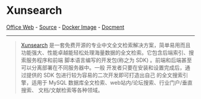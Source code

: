# Xunsearch

[Office Web][1] - [Source][2] - [Docker Image][3] - [Docment][4]

---

> [Xunsearch][1] 是一套免费开源的专业中文全文检索解决方案，简单易用而且 功能强大、性能卓越能轻松处理海量数据的全文检索。它包含后端索引、搜索服务程序和前端 脚本语言编写的开发包(称之为 SDK) 。前端和后端甚至可以分离部署在不同服务器中。一般 开发者只要在安装和设置完成后，通过提供的 SDK 包进行较为容易的二次开发即可打造出自己 的全文搜索引擎，适用于 MySQL 数据库全文检索、web站内/论坛搜索、行业门户/垂直搜索、 文档/文献检索等各种领域。

[1]:http://www.xunsearch.com/
[2]:https://github.com/hightman/xunsearch
[3]:https://hub.docker.com/r/hightman/xunsearch
[4]:http://www.xunsearch.com/doc